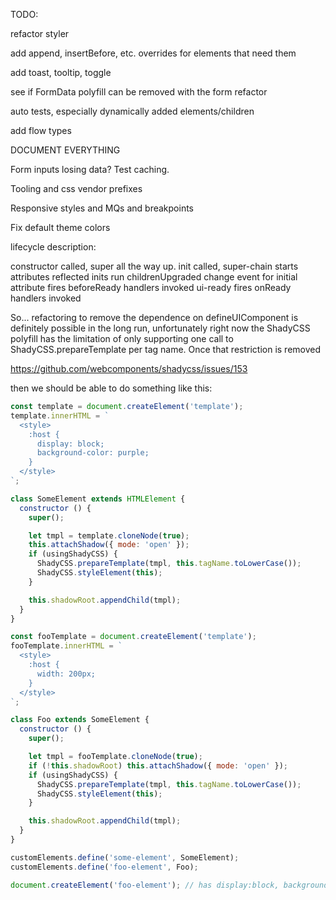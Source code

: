 TODO:

refactor styler

add append, insertBefore, etc. overrides for elements that need them

add toast, tooltip, toggle

see if FormData polyfill can be removed with the form refactor

auto tests, especially dynamically added elements/children

add flow types

DOCUMENT EVERYTHING

Form inputs losing data? Test caching.

Tooling and css vendor prefixes

Responsive styles and MQs and breakpoints

Fix default theme colors

lifecycle description:

constructor called, super all the way up.
init called, super-chain starts
attributes reflected
inits run
childrenUpgraded
change event for initial attribute fires
beforeReady handlers invoked
ui-ready fires
onReady handlers invoked

So... refactoring to remove the dependence on defineUIComponent is definitely possible in the long run, unfortunately right now the ShadyCSS polyfill has the limitation of only supporting one call to ShadyCSS.prepareTemplate per tag name. Once that restriction is removed

https://github.com/webcomponents/shadycss/issues/153

then we should be able to do something like this:

```javascript
const template = document.createElement('template');
template.innerHTML = `
  <style>
    :host {
      display: block;
      background-color: purple;
    }
  </style>
`;

class SomeElement extends HTMLElement {
  constructor () {
    super();

    let tmpl = template.cloneNode(true);
    this.attachShadow({ mode: 'open' });
    if (usingShadyCSS) {
      ShadyCSS.prepareTemplate(tmpl, this.tagName.toLowerCase());
      ShadyCSS.styleElement(this);
    }

    this.shadowRoot.appendChild(tmpl);
  }
}

const fooTemplate = document.createElement('template');
fooTemplate.innerHTML = `
  <style>
    :host {
      width: 200px;
    }
  </style>
`;

class Foo extends SomeElement {
  constructor () {
    super();

    let tmpl = fooTemplate.cloneNode(true);
    if (!this.shadowRoot) this.attachShadow({ mode: 'open' });
    if (usingShadyCSS) {
      ShadyCSS.prepareTemplate(tmpl, this.tagName.toLowerCase());
      ShadyCSS.styleElement(this);
    }

    this.shadowRoot.appendChild(tmpl);
  }
}

customElements.define('some-element', SomeElement);
customElements.define('foo-element', Foo);

document.createElement('foo-element'); // has display:block, background-color:purple, width:200px
```
